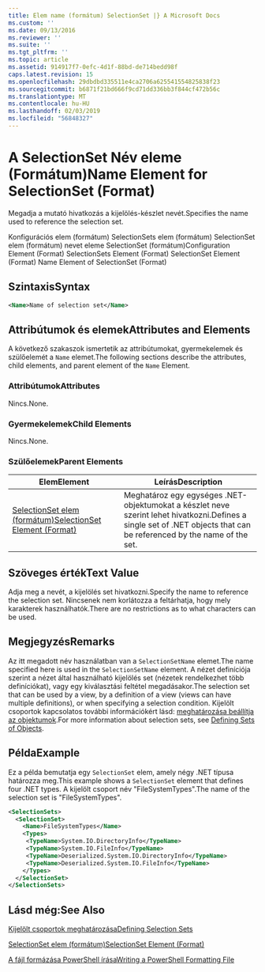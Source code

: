 ```yaml
---
title: Elem name (formátum) SelectionSet |} A Microsoft Docs
ms.custom: ''
ms.date: 09/13/2016
ms.reviewer: ''
ms.suite: ''
ms.tgt_pltfrm: ''
ms.topic: article
ms.assetid: 914917f7-0efc-4d1f-88bd-de714bedd98f
caps.latest.revision: 15
ms.openlocfilehash: 29dbdbd335511e4ca2706a625541554825838f23
ms.sourcegitcommit: b6871f21bd666f9cd71dd336bb3f844cf472b56c
ms.translationtype: MT
ms.contentlocale: hu-HU
ms.lasthandoff: 02/03/2019
ms.locfileid: "56848327"
---
```

# <a name="name-element-for-selectionset-format"></a><span data-ttu-id="f0e5e-102">A SelectionSet Név eleme (Formátum)</span><span class="sxs-lookup"><span data-stu-id="f0e5e-102">Name Element for SelectionSet (Format)</span></span>

<span data-ttu-id="f0e5e-103">Megadja a mutató hivatkozás a kijelölés-készlet nevét.</span><span class="sxs-lookup"><span data-stu-id="f0e5e-103">Specifies the name used to reference the selection set.</span></span>

<span data-ttu-id="f0e5e-104">Konfigurációs elem (formátum) SelectionSets elem (formátum) SelectionSet elem (formátum) nevet eleme SelectionSet (formátum)</span><span class="sxs-lookup"><span data-stu-id="f0e5e-104">Configuration Element (Format) SelectionSets Element (Format) SelectionSet Element (Format) Name Element of SelectionSet (Format)</span></span>

## <a name="syntax"></a><span data-ttu-id="f0e5e-105">Szintaxis</span><span class="sxs-lookup"><span data-stu-id="f0e5e-105">Syntax</span></span>

```xml
<Name>Name of selection set</Name>
```

## <a name="attributes-and-elements"></a><span data-ttu-id="f0e5e-106">Attribútumok és elemek</span><span class="sxs-lookup"><span data-stu-id="f0e5e-106">Attributes and Elements</span></span>

<span data-ttu-id="f0e5e-107">A következő szakaszok ismertetik az attribútumokat, gyermekelemek és szülőelemét a `Name` elemet.</span><span class="sxs-lookup"><span data-stu-id="f0e5e-107">The following sections describe the attributes, child elements, and parent element of the `Name` Element.</span></span>

### <a name="attributes"></a><span data-ttu-id="f0e5e-108">Attribútumok</span><span class="sxs-lookup"><span data-stu-id="f0e5e-108">Attributes</span></span>

<span data-ttu-id="f0e5e-109">Nincs.</span><span class="sxs-lookup"><span data-stu-id="f0e5e-109">None.</span></span>

### <a name="child-elements"></a><span data-ttu-id="f0e5e-110">Gyermekelemek</span><span class="sxs-lookup"><span data-stu-id="f0e5e-110">Child Elements</span></span>

<span data-ttu-id="f0e5e-111">Nincs.</span><span class="sxs-lookup"><span data-stu-id="f0e5e-111">None.</span></span>

### <a name="parent-elements"></a><span data-ttu-id="f0e5e-112">Szülőelemek</span><span class="sxs-lookup"><span data-stu-id="f0e5e-112">Parent Elements</span></span>

|<span data-ttu-id="f0e5e-113">Elem</span><span class="sxs-lookup"><span data-stu-id="f0e5e-113">Element</span></span>|<span data-ttu-id="f0e5e-114">Leírás</span><span class="sxs-lookup"><span data-stu-id="f0e5e-114">Description</span></span>|
|-------------|-----------------|
|[<span data-ttu-id="f0e5e-115">SelectionSet elem (formátum)</span><span class="sxs-lookup"><span data-stu-id="f0e5e-115">SelectionSet Element (Format)</span></span>](./selectionset-element-format.md)|<span data-ttu-id="f0e5e-116">Meghatároz egy egységes .NET-objektumokat a készlet neve szerint lehet hivatkozni.</span><span class="sxs-lookup"><span data-stu-id="f0e5e-116">Defines a single set of .NET objects that can be referenced by the name of the set.</span></span>|

## <a name="text-value"></a><span data-ttu-id="f0e5e-117">Szöveges érték</span><span class="sxs-lookup"><span data-stu-id="f0e5e-117">Text Value</span></span>

<span data-ttu-id="f0e5e-118">Adja meg a nevét, a kijelölés set hivatkozni.</span><span class="sxs-lookup"><span data-stu-id="f0e5e-118">Specify the name to reference the selection set.</span></span> <span data-ttu-id="f0e5e-119">Nincsenek nem korlátozza a feltárhatja, hogy mely karakterek használhatók.</span><span class="sxs-lookup"><span data-stu-id="f0e5e-119">There are no restrictions as to what characters can be used.</span></span>

## <a name="remarks"></a><span data-ttu-id="f0e5e-120">Megjegyzés</span><span class="sxs-lookup"><span data-stu-id="f0e5e-120">Remarks</span></span>

<span data-ttu-id="f0e5e-121">Az itt megadott név használatban van a `SelectionSetName` elemet.</span><span class="sxs-lookup"><span data-stu-id="f0e5e-121">The name specified here is used in the `SelectionSetName` element.</span></span> <span data-ttu-id="f0e5e-122">A nézet definíciója szerint a nézet által használható kijelölés set (nézetek rendelkezhet több definíciókat), vagy egy kiválasztási feltétel megadásakor.</span><span class="sxs-lookup"><span data-stu-id="f0e5e-122">The selection set that can be used by a view, by a definition of a view (views can have multiple definitions), or when specifying a selection condition.</span></span> <span data-ttu-id="f0e5e-123">Kijelölt csoportok kapcsolatos további információkért lásd: [meghatározása beállítja az objektumok](./defining-selection-sets.md).</span><span class="sxs-lookup"><span data-stu-id="f0e5e-123">For more information about selection sets, see [Defining Sets of Objects](./defining-selection-sets.md).</span></span>

## <a name="example"></a><span data-ttu-id="f0e5e-124">Példa</span><span class="sxs-lookup"><span data-stu-id="f0e5e-124">Example</span></span>

<span data-ttu-id="f0e5e-125">Ez a példa bemutatja egy `SelectionSet` elem, amely négy .NET típusa határozza meg.</span><span class="sxs-lookup"><span data-stu-id="f0e5e-125">This example shows a `SelectionSet` element that defines four .NET types.</span></span> <span data-ttu-id="f0e5e-126">A kijelölt csoport név "FileSystemTypes".</span><span class="sxs-lookup"><span data-stu-id="f0e5e-126">The name of the selection set is "FileSystemTypes".</span></span>

```xml
<SelectionSets>
  <SelectionSet>
    <Name>FileSystemTypes</Name>
    <Types>
     <TypeName>System.IO.DirectoryInfo</TypeName>
     <TypeName>System.IO.FileInfo</TypeName>
     <TypeName>Deserialized.System.IO.DirectoryInfo</TypeName>
     <TypeName>Deserialized.System.IO.FileInfo</TypeName>
    </Types>
  </SelectionSet>
</SelectionSets>
```

## <a name="see-also"></a><span data-ttu-id="f0e5e-127">Lásd még:</span><span class="sxs-lookup"><span data-stu-id="f0e5e-127">See Also</span></span>

[<span data-ttu-id="f0e5e-128">Kijelölt csoportok meghatározása</span><span class="sxs-lookup"><span data-stu-id="f0e5e-128">Defining Selection Sets</span></span>](./defining-selection-sets.md)

[<span data-ttu-id="f0e5e-129">SelectionSet elem (formátum)</span><span class="sxs-lookup"><span data-stu-id="f0e5e-129">SelectionSet Element (Format)</span></span>](./selectionset-element-format.md)

[<span data-ttu-id="f0e5e-130">A fájl formázása PowerShell írása</span><span class="sxs-lookup"><span data-stu-id="f0e5e-130">Writing a PowerShell Formatting File</span></span>](./writing-a-powershell-formatting-file.md)
